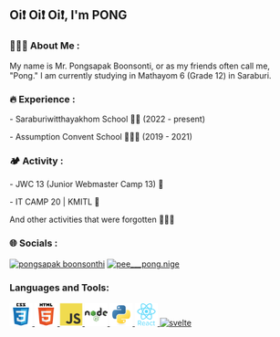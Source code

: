 <h2 align="left">Oi❗ Oi❗ Oi❗, I'm PONG</h1>

<h3 align="left">🧑🏿‍🦲 About Me :</h3>
<p>My name is Mr. Pongsapak Boonsonti, or as my friends often call me, "Pong." I am currently studying in Mathayom 6 (Grade 12) in Saraburi.</p>

<h3 align="left">🔥 Experience :</h3>
<p>- Saraburiwitthayakhom School 💛💙 (2022 - present)</p>
<p>- Assumption Convent School 👨🏻‍🦯 (2019 - 2021)</p>

<h3 align="left">🏕️ Activity :</h3>
<p>- JWC 13 (Junior Webmaster Camp 13) 💜</p>
<p>- IT CAMP 20 | KMITL 🧡</p>
<p>And other activities that were forgotten 👨🏻‍🦯</p>

<h3 align="left">🌐 Socials :</h3>
<p align="left">
<a href="https://www.facebook.com/profile.php?id=100024574573974" target="blank"><img align="center" src="https://raw.githubusercontent.com/rahuldkjain/github-profile-readme-generator/master/src/images/icons/Social/facebook.svg" alt="pongsapak boonsonthi" height="30" width="40" /></a>
<a href="https://www.instagram.com/pee___pong.nige" target="blank"><img align="center" src="https://raw.githubusercontent.com/rahuldkjain/github-profile-readme-generator/master/src/images/icons/Social/instagram.svg" alt="pee___pong.nige" height="30" width="40" /></a>
</p>

<h3 align="left">Languages and Tools:</h3>
<p align="left"> <a href="https://www.w3schools.com/css/" target="_blank" rel="noreferrer"> <img src="https://raw.githubusercontent.com/devicons/devicon/master/icons/css3/css3-original-wordmark.svg" alt="css3" width="40" height="40"/> </a> <a href="https://www.w3.org/html/" target="_blank" rel="noreferrer"> <img src="https://raw.githubusercontent.com/devicons/devicon/master/icons/html5/html5-original-wordmark.svg" alt="html5" width="40" height="40"/> </a> <a href="https://developer.mozilla.org/en-US/docs/Web/JavaScript" target="_blank" rel="noreferrer"> <img src="https://raw.githubusercontent.com/devicons/devicon/master/icons/javascript/javascript-original.svg" alt="javascript" width="40" height="40"/> </a> <a href="https://nodejs.org" target="_blank" rel="noreferrer"> <img src="https://raw.githubusercontent.com/devicons/devicon/master/icons/nodejs/nodejs-original-wordmark.svg" alt="nodejs" width="40" height="40"/> </a> <a href="https://www.python.org" target="_blank" rel="noreferrer"> <img src="https://raw.githubusercontent.com/devicons/devicon/master/icons/python/python-original.svg" alt="python" width="40" height="40"/> </a> <a href="https://reactjs.org/" target="_blank" rel="noreferrer"> <img src="https://raw.githubusercontent.com/devicons/devicon/master/icons/react/react-original-wordmark.svg" alt="react" width="40" height="40"/> </a> <a href="https://svelte.dev" target="_blank" rel="noreferrer"> <img src="https://upload.wikimedia.org/wikipedia/commons/1/1b/Svelte_Logo.svg" alt="svelte" width="40" height="40"/> </a> </p>




